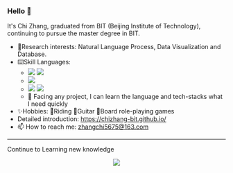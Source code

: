 ### Hello :wave:

It's Chi Zhang, graduated from BIT (Beijing Institute of Technology), continuing to pursue the master degree in BIT.

+ 👀Research interests: Natural Language Process, Data Visualization and Database.
+ :keyboard:Skill Languages: 
  + <img src="https://img.shields.io/badge/C-Compiled-informational?&labelColor=2c48aa&color=585858"> <img src="https://img.shields.io/badge/C++-Compiled-informational?&labelColor=719ace&color=585858">
  +  <img src="https://img.shields.io/badge/Java-JIT-informational?&labelColor=c83aaa&color=585858&logo=java&logoColor=FFFFFF">
  + <img src="https://img.shields.io/badge/Python-Interpreted-informational?&labelColor=3776AB&color=585858&logo=python&logoColor=FFFFFF"> <img src="https://img.shields.io/badge/JavaScript-Interpreted-informational?&labelColor=F7DF1E&color=585858&logo=JavaScript&logoColor=FFFFFF">
  + :high_brightness: Facing any project, I can learn the language and tech-stacks what I need quickly
+ ✨Hobbies: :bicyclist:Riding :guitar:Guitar :game_die:Board role-playing games
+ Detailed introduction: https://chizhang-bit.github.io/
+ 📫 How to reach me: zhangchi5675@163.com

<!---
ChiZhang-bit/ChiZhang-bit is a ✨ special ✨ repository because its `README.md` (this file) appears on your GitHub profile.
You can click the Preview link to take a look at your changes.

- 👋 Hi, I’m @ChiZhang-bit
- 👀 I’m interested in ...
- 🌱 I’m currently learning ...
- 💞️ I’m looking to collaborate on ...
- 📫 How to reach me ...

--->

---

Continue to Learning new knowledge

<html>

<div align="center"> 
	<img src="https://github-readme-stats.vercel.app/api?username=chizhang-bit&show_icons=true&theme=transparent" />
</div>

</html>

